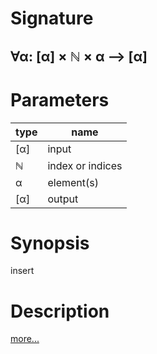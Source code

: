 # Signature
## ∀α: [α] × ℕ × α ⟶ [α]

# Parameters

| type | name |
|------|------|
|[α]|input|
|ℕ|index or indices|
|α|element(s)|
|[α]|output|

# Synopsis
insert

# Description

[more...](https://en.wikipedia.org/wiki/Array_data_structure)